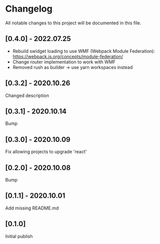 # Changelog

All notable changes to this project will be documented in this file.

## [0.4.0] - 2022.07.25

- Rebuild swidget loading to use WMF (Webpack Module Federation): https://webpack.js.org/concepts/module-federation/
- Change router implementation to work with WMF
- Removed rush as builder -> use yarn workspaces instead

## [0.3.2] - 2020.10.26

Changed description

## [0.3.1] - 2020.10.14

Bump

## [0.3.0] - 2020.10.09

Fix allowing projects to upgrade 'react'

## [0.2.0] - 2020.10.08

Bump

## [0.1.1] - 2020.10.01

Add missing README.md

## [0.1.0]

Initial publish
